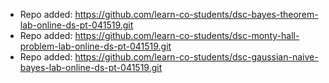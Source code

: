 
- Repo added: https://github.com/learn-co-students/dsc-bayes-theorem-lab-online-ds-pt-041519.git
- Repo added: https://github.com/learn-co-students/dsc-monty-hall-problem-lab-online-ds-pt-041519.git
- Repo added: https://github.com/learn-co-students/dsc-gaussian-naive-bayes-lab-online-ds-pt-041519.git